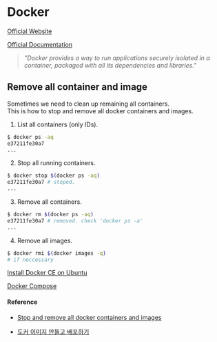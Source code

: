 # Docker

[Official Website](https://www.docker.com/)

[Official Documentation](https://docs.docker.com/)

> *"Docker provides a way to run applications securely isolated in a container, packaged with all its dependencies and libraries."*

## Remove all container and image

Sometimes we need to clean up remaining all containers.\
This is how to stop and remove all docker containers and images.

1. List all containers (only IDs).

```bash
$ docker ps -aq
e37211fe30a7
...
```

2. Stop all running containers.

```bash
$ docker stop $(docker ps -aq)
e37211fe30a7 # stoped.
...
```

3. Remove all containers.

```bash
$ docker rm $(docker ps -aq)
e37211fe30a7 # removed. check 'docker ps -a'
...
```

4. Remove all images.

```bash
$ docker rmi $(docker images -q)
# if neccessary
```

[Install Docker CE on Ubuntu](https://docs.docker.com/install/linux/docker-ce/ubuntu/#install-from-a-package)

[Docker Compose](./docker-compose.md)

#### Reference

- [Stop and remove all docker containers and images](http://blog.baudson.de/blog/stop-and-remove-all-docker-containers-and-images)

- [도커 이미지 만들고 배포하기](https://subicura.com/2017/02/10/docker-guide-for-beginners-create-image-and-deploy.html)